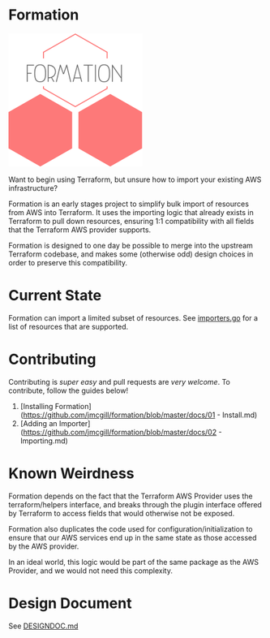 # Formation

![Logo](https://raw.githubusercontent.com/jmcgill/formation/master/resources/logo.png)

Want to begin using Terraform, but unsure how to import your existing AWS infrastructure?

Formation is an early stages project to simplify bulk import of resources from AWS into Terraform. It uses the importing
logic that already exists in Terraform to pull down resources, ensuring 1:1 compatibility with all fields that
the Terraform AWS provider supports.

Formation is designed to one day be possible to merge into the upstream Terraform codebase, and makes some (otherwise
odd) design choices in order to preserve this compatibility.

# Current State

Formation can import a limited subset of resources. See [importers.go](https://github.com/jmcgill/formation/blob/master/aws/importers.go) for a list of resources that are supported.

# Contributing

Contributing is _super easy_ and pull requests are _very welcome_. To contribute, follow the guides below!

1. [Installing Formation](https://github.com/jmcgill/formation/blob/master/docs/01 - Install.md)
2. [Adding an Importer](https://github.com/jmcgill/formation/blob/master/docs/02 - Importing.md)

# Known Weirdness

Formation depends on the fact that the Terraform AWS Provider uses the terraform/helpers interface, and breaks through
the plugin interface offered by Terraform to access fields that would otherwise not be exposed.

Formation also duplicates the code used for configuration/initialization to ensure that our AWS services end up
in the same state as those accessed by the AWS provider.

In an ideal world, this logic would be part of the same package as the AWS Provider, and we would not need this
complexity.

# Design Document

See [DESIGNDOC.md](https://github.com/jmcgill/formation/blob/master/DESIGNDOC.md)

